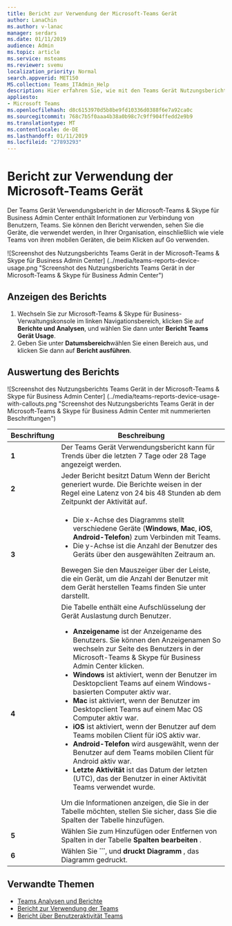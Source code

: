 ```yaml
---
title: Bericht zur Verwendung der Microsoft-Teams Gerät
author: LanaChin
ms.author: v-lanac
manager: serdars
ms.date: 01/11/2019
audience: Admin
ms.topic: article
ms.service: msteams
ms.reviewer: svemu
localization_priority: Normal
search.appverid: MET150
MS.collection: Teams_ITAdmin_Help
description: Hier erfahren Sie, wie mit den Teams Gerät Nutzungsbericht in der Microsoft-Teams & Skype für Business Admin Center finden Sie unter Teams wie Benutzer in Ihrer Organisation herstellen.
appliesto:
- Microsoft Teams
ms.openlocfilehash: d8c6153970d5b8be9fd10336d0388f6e7a92ca0c
ms.sourcegitcommit: 768c7b5f0aaa4b38a0b98c7c9ff904ffedd2e9b9
ms.translationtype: MT
ms.contentlocale: de-DE
ms.lasthandoff: 01/11/2019
ms.locfileid: "27893293"
---
```

# <a name="microsoft-teams-device-usage-report"></a>Bericht zur Verwendung der Microsoft-Teams Gerät

Der Teams Gerät Verwendungsbericht in der Microsoft-Teams & Skype für Business Admin Center enthält Informationen zur Verbindung von Benutzern, Teams. Sie können den Bericht verwenden, sehen Sie die Geräte, die verwendet werden, in Ihrer Organisation, einschließlich wie viele Teams von ihren mobilen Geräten, die beim Klicken auf Go verwenden.  

![Screenshot des Nutzungsberichts Teams Gerät in der Microsoft-Teams & Skype für Business Admin Center] (../media/teams-reports-device-usage.png "Screenshot des Nutzungsberichts Teams Gerät in der Microsoft-Teams & Skype für Business Admin Center")

## <a name="view-the-report"></a>Anzeigen des Berichts

1. Wechseln Sie zur Microsoft-Teams & Skype für Business-Verwaltungskonsole im linken Navigationsbereich, klicken Sie auf **Berichte und Analysen**, und wählen Sie dann unter **Bericht** **Teams Gerät Usage**. 
2. Geben Sie unter **Datumsbereich**wählen Sie einen Bereich aus, und klicken Sie dann auf **Bericht ausführen**. 

## <a name="interpret-the-report"></a>Auswertung des Berichts

![Screenshot des Nutzungsberichts Teams Gerät in der Microsoft-Teams & Skype für Business Admin Center] (../media/teams-reports-device-usage-with-callouts.png "Screenshot des Nutzungsberichts Teams Gerät in der Microsoft-Teams & Skype für Business Admin Center mit nummerierten Beschriftungen")

|Beschriftung |Beschreibung  |
|--------|-------------|
|**1**   |Der Teams Gerät Verwendungsbericht kann für Trends über die letzten 7 Tage oder 28 Tage angezeigt werden.  |
|**2**   |Jeder Bericht besitzt Datum Wenn der Bericht generiert wurde. Die Berichte weisen in der Regel eine Latenz von 24 bis 48 Stunden ab dem Zeitpunkt der Aktivität auf. |
|**3**   |<ul><li>Die x-Achse des Diagramms stellt verschiedene Geräte (**Windows**, **Mac**, **iOS**, **Android-Telefon**) zum Verbinden mit Teams. </li><li>Die y-Achse ist die Anzahl der Benutzer des Geräts über den ausgewählten Zeitraum an.</li> </ul>Bewegen Sie den Mauszeiger über der Leiste, die ein Gerät, um die Anzahl der Benutzer mit dem Gerät herstellen Teams finden Sie unter darstellt.|
|**4**   |Die Tabelle enthält eine Aufschlüsselung der Gerät Auslastung durch Benutzer. <ul><li>**Anzeigename** ist der Anzeigename des Benutzers. Sie können den Anzeigenamen So wechseln zur Seite des Benutzers in der Microsoft-Teams & Skype für Business Admin Center klicken. </li><li>**Windows** ist aktiviert, wenn der Benutzer im Desktopclient Teams auf einem Windows-basierten Computer aktiv war.</li><li>**Mac** ist aktiviert, wenn der Benutzer im Desktopclient Teams auf einem Mac OS Computer aktiv war. </li> <li>**iOS** ist aktiviert, wenn der Benutzer auf dem Teams mobilen Client für iOS aktiv war.</li><li>**Android-Telefon** wird ausgewählt, wenn der Benutzer auf dem Teams mobilen Client für Android aktiv war. <li>**Letzte Aktivität** ist das Datum der letzten (UTC), das der Benutzer in einer Aktivität Teams verwendet wurde.</li> </ul> Um die Informationen anzeigen, die Sie in der Tabelle möchten, stellen Sie sicher, dass Sie die Spalten der Tabelle hinzufügen. |
|**5**   |Wählen Sie zum Hinzufügen oder Entfernen von Spalten in der Tabelle **Spalten bearbeiten** . |
|**6**   |Wählen Sie **˙˙˙**, und **druckt Diagramm** , das Diagramm gedruckt. |

## <a name="related-topics"></a>Verwandte Themen
- [Teams Analysen und Berichte](teams-reporting-reference.md)
- [Bericht zur Verwendung der Teams](teams-usage-report.md)
- [Bericht über Benutzeraktivität Teams](user-activity-report.md)